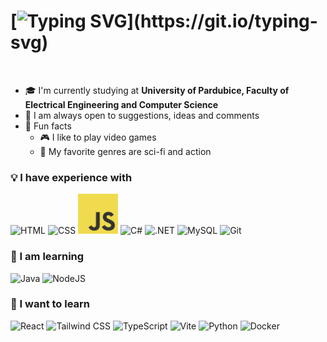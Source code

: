 # [![Typing SVG](https://readme-typing-svg.herokuapp.com?font=Fira+Code&size=75&duration=2000&pause=1500&color=F7F7F7&center=true&vCenter=true&random=false&width=1500&height=250&lines=Hi+there!+%F0%9F%91%8B;My+name's+Peter.;Welcome+to+my+profile!)](https://git.io/typing-svg)

<br>

- 🎓 I'm currently studying at **University of Pardubice, Faculty of Electrical Engineering and Computer Science**
- 📢 I am always open to suggestions, ideas and comments
- 🎉 Fun facts
  - 🎮 I like to play video games
  - 🎥 My favorite genres are sci-fi and action

### 💡 I have experience with

![HTML](https://www.vectorlogo.zone/logos/w3_html5/w3_html5-icon.svg)
![CSS](https://www.vectorlogo.zone/logos/w3_css/w3_css-icon.svg)
<img src="https://raw.githubusercontent.com/github/explore/80688e429a7d4ef2fca1e82350fe8e3517d3494d/topics/javascript/javascript.png" alt="JavaScript" height="64">
<img src="https://raw.githubusercontent.com/jmnote/z-icons/master/svg/csharp.svg" alt="C#" height="64">
<img src="https://upload.wikimedia.org/wikipedia/commons/7/7d/Microsoft_.NET_logo.svg" alt=".NET" height="64">
![MySQL](https://www.vectorlogo.zone/logos/mysql/mysql-icon.svg)
![Git](https://www.vectorlogo.zone/logos/git-scm/git-scm-icon.svg)

### 📖 I am learning

![Java](https://www.vectorlogo.zone/logos/java/java-icon.svg)
![NodeJS](https://www.vectorlogo.zone/logos/nodejs/nodejs-icon.svg)

### 🔎 I want to learn

![React](https://www.vectorlogo.zone/logos/reactjs/reactjs-icon.svg)
![Tailwind CSS](https://www.vectorlogo.zone/logos/tailwindcss/tailwindcss-icon.svg)
![TypeScript](https://www.vectorlogo.zone/logos/typescriptlang/typescriptlang-icon.svg)
<img src="https://upload.wikimedia.org/wikipedia/commons/f/f1/Vitejs-logo.svg" alt="Vite" height="64">
![Python](https://www.vectorlogo.zone/logos/python/python-icon.svg)
![Docker](https://www.vectorlogo.zone/logos/docker/docker-icon.svg)
